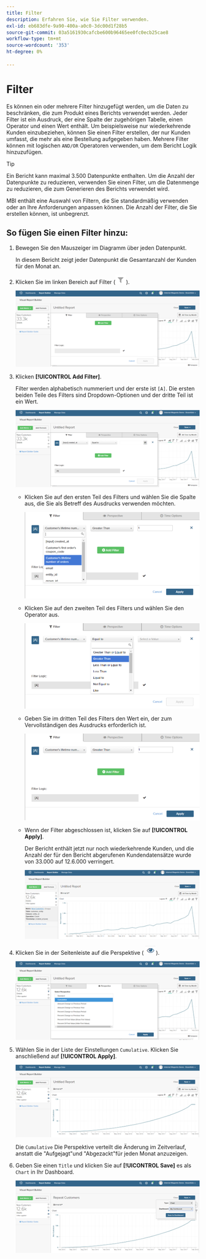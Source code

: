 ```yaml
---
title: Filter
description: Erfahren Sie, wie Sie Filter verwenden.
exl-id: eb683dfe-9a90-400a-a0c0-3dc00d1f28b5
source-git-commit: 03a5161930cafcbe600b96465ee0fc0ecb25cae8
workflow-type: tm+mt
source-wordcount: '353'
ht-degree: 0%

---
```


# Filter

Es können ein oder mehrere Filter hinzugefügt werden, um die Daten zu beschränken, die zum Produkt eines Berichts verwendet werden. Jeder Filter ist ein Ausdruck, der eine Spalte der zugehörigen Tabelle, einen Operator und einen Wert enthält. Um beispielsweise nur wiederkehrende Kunden einzubeziehen, können Sie einen Filter erstellen, der nur Kunden umfasst, die mehr als eine Bestellung aufgegeben haben. Mehrere Filter können mit logischen `AND/OR` Operatoren verwenden, um dem Bericht Logik hinzuzufügen.

>[!TIP]
>
>Ein Bericht kann maximal 3.500 Datenpunkte enthalten. Um die Anzahl der Datenpunkte zu reduzieren, verwenden Sie einen Filter, um die Datenmenge zu reduzieren, die zum Generieren des Berichts verwendet wird.

MBI enthält eine Auswahl von Filtern, die Sie standardmäßig verwenden oder an Ihre Anforderungen anpassen können. Die Anzahl der Filter, die Sie erstellen können, ist unbegrenzt.

## So fügen Sie einen Filter hinzu:

1. Bewegen Sie den Mauszeiger im Diagramm über jeden Datenpunkt.

   In diesem Bericht zeigt jeder Datenpunkt die Gesamtanzahl der Kunden für den Monat an.

1. Klicken Sie im linken Bereich auf Filter (![](../../assets/magento-bi-btn-filter.png)).

   ![Filter hinzufügen](../../assets/magento-bi-report-builder-filter-add.png)

1. Klicken **[!UICONTROL Add Filter]**.

   Filter werden alphabetisch nummeriert und der erste ist `[A]`. Die ersten beiden Teile des Filters sind Dropdown-Optionen und der dritte Teil ist ein Wert.

   ![](../../assets/magento-bi-report-builder-filter-add-a.png)

   * Klicken Sie auf den ersten Teil des Filters und wählen Sie die Spalte aus, die Sie als Betreff des Ausdrucks verwenden möchten.

      ![Auswählen des ersten Teils des Filters](../../assets/magento-bi-report-builder-filter-part1.png)

   * Klicken Sie auf den zweiten Teil des Filters und wählen Sie den Operator aus.

      ![Operator auswählen](../../assets/magento-bi-report-builder-filter-part2.png)

   * Geben Sie im dritten Teil des Filters den Wert ein, der zum Vervollständigen des Ausdrucks erforderlich ist.

      ![Wert eingeben](../../assets/magento-bi-report-builder-filter-part3.png)

   * Wenn der Filter abgeschlossen ist, klicken Sie auf **[!UICONTROL Apply]**.

      Der Bericht enthält jetzt nur noch wiederkehrende Kunden, und die Anzahl der für den Bericht abgerufenen Kundendatensätze wurde von 33.000 auf 12.6.000 verringert.

      ![Gefilterter Bericht](../../assets/magento-bi-report-builder-filter-report.png)<!--{: .zoom}-->

1. Klicken Sie in der Seitenleiste auf die Perspektive ( ![](../../assets/magento-bi-btn-perspective.png)).

   ![Perspektive](../../assets/magento-bi-report-builder-filter-perspective.png)<!--{: .zoom}-->

1. Wählen Sie in der Liste der Einstellungen `Cumulative`. Klicken Sie anschließend auf **[!UICONTROL Apply]**.

   ![Kumulierte Perspektive](../../assets/magento-bi-report-builder-filter-perspective-cumulative.png)

   Die `Cumulative` Die Perspektive verteilt die Änderung im Zeitverlauf, anstatt die &quot;Aufgejagt&quot;und &quot;Abgezackt&quot;für jeden Monat anzuzeigen.

1. Geben Sie einen `Title` und klicken Sie auf **[!UICONTROL Save]** es als `Chart` in Ihr Dashboard.

   ![In Dashboard speichern](../../assets/magento-bi-report-builder-filter-perspective-cumulative-save.png)
